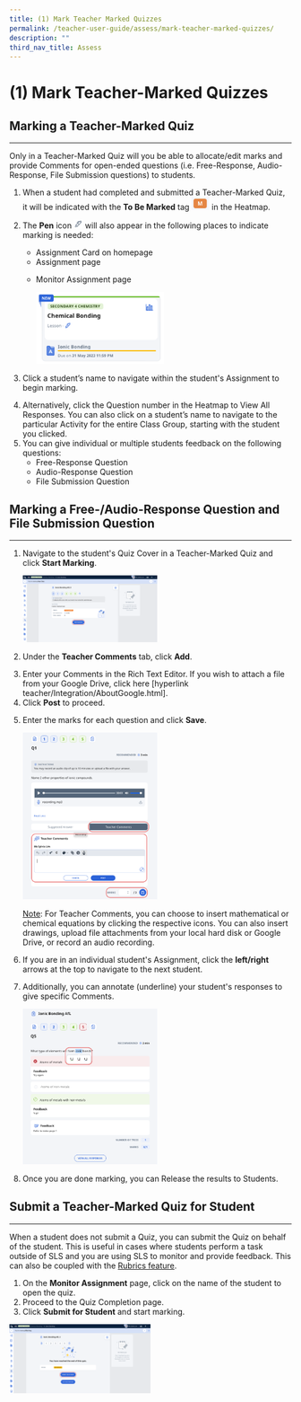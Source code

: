 ```yaml
---
title: (1) Mark Teacher Marked Quizzes
permalink: /teacher-user-guide/assess/mark-teacher-marked-quizzes/
description: ""
third_nav_title: Assess
---
```

<h1 id="-1-mark-teacher-marked-quizzes">(1) Mark Teacher-Marked Quizzes</h1>
<h2 id="-marking-a-teacher-marked-quiz-">Marking a Teacher-Marked Quiz</h2>
<hr>
<p>Only in a Teacher-Marked Quiz will you be able to allocate/edit marks and provide Comments for open-ended questions (i.e. Free-Response, Audio-Response, File Submission questions) to students.</p>
<ol>
<li>When a student had completed and submitted a Teacher-Marked Quiz, it will be indicated with the <strong>To Be Marked</strong> tag <img style="width:2rem; display: inline;" src="/images/Icons/TobeMarked.png">	in the Heatmap.</li>
<li><p>The <strong>Pen</strong> icon <img style="width:1rem; display: inline;" src="/images/Icons/Pen.svg">  will also appear in the following places to indicate marking is needed:</p>
<ul>
<li>Assignment Card on homepage</li>
<li>Assignment page</li>
<li><p>Monitor Assignment page</p>
<p><img style="width: 50%;" src="/images/2Teacher/As-TeacherMarkedQuiz.png"></p>
</li>
</ul>
</li>
<li><p>Click a student’s name to navigate within the student's Assignment to begin marking. </p>
</li>
<li>Alternatively, click the Question number in the Heatmap to View All Responses. You can also click on a student’s name to navigate to the particular Activity for the entire Class Group, starting with the student you clicked.</li>
<li>You can give individual or multiple students feedback on the following questions:<ul>
<li>Free-Response Question</li>
<li>Audio-Response Question</li>
<li>File Submission Question</li>
</ul>
</li>
</ol>
<h2 id="-marking-a-free-audio-response-question-and-file-submission-question-">Marking a Free-/Audio-Response Question and File Submission Question</h2>
<hr>
<ol>
<li><p>Navigate to the student's Quiz Cover in a Teacher-Marked Quiz and click <strong>Start Marking</strong>.</p>
<p><img style="width: 50%;" src="/images/2Teacher/As-TeacherMarkedQuiz1.png"></p>
</li>
<li><p>Under the <strong>Teacher Comments</strong> tab, click <strong>Add</strong>.</p>
</li>
<li>Enter your Comments in the Rich Text Editor. If you wish to attach a file from your Google Drive, click here [hyperlink teacher/Integration/AboutGoogle.html]. </li>
<li>Click <strong>Post</strong> to proceed.</li>
<li><p>Enter the marks for each question and click <strong>Save</strong>.</p>
<p><img style="width: 50%;" src="/images/2Teacher/As-TeacherMarkedQuiz2.png"></p>
	<p> <u>Note</u>: For Teacher Comments, you can choose to insert mathematical or chemical equations by clicking the respective icons. You can also insert drawings, upload file attachments from your local hard disk or Google Drive, or record an audio recording.</p>
</li>
<li><p>If you are in an individual student's Assignment, click the <strong>left/right</strong> arrows at the top to navigate to the next student.</p>
</li>
<li><p>Additionally, you can annotate (underline) your student's responses to give specific Comments. </p>
<p><img style="width: 50%;" src="/images/2Teacher/As-Annotation.png"></p>
</li>
<li><p>Once you are done marking, you can Release the results to Students.</p>
</li>
</ol>
<h2 id="-submit-a-teacher-marked-quiz-for-student-">Submit a Teacher-Marked Quiz for Student</h2>
<hr>
<p>When a student does not submit a Quiz, you can submit the Quiz on behalf of the student. This is useful in cases where students perform a task outside of SLS and you are using SLS to monitor and provide feedback. This can also be coupled with the <a href="https://www.notion.so/Add-Rubrics-to-Audio-and-Free-Response-Questions-f17e2994c5cc40d098e6653948fea491">Rubrics feature</a>.</p>
<ol>
<li>On the <strong>Monitor Assignment</strong> page, click on the name of the student to open the quiz.</li>
<li>Proceed to the Quiz Completion page.</li>
<li>Click <strong>Submit for Student</strong> and start marking.</li>
</ol>
<img style="width: 50%;" src="/images/2Teacher/As-TeacherMarkedQuiz3.png">